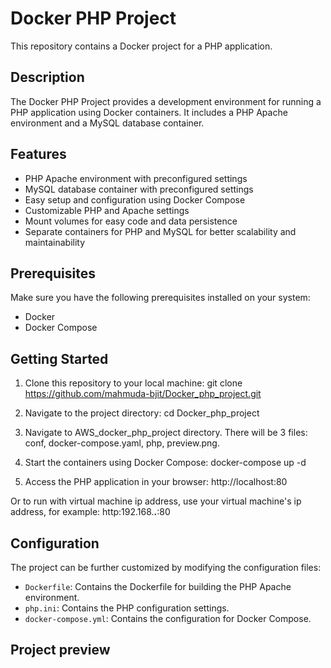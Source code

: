 # Docker PHP Project

This repository contains a Docker project for a PHP application.

## Description

The Docker PHP Project provides a development environment for running a PHP application using Docker containers. It includes a PHP Apache environment and a MySQL database container.

## Features

- PHP Apache environment with preconfigured settings
- MySQL database container with preconfigured settings
- Easy setup and configuration using Docker Compose
- Customizable PHP and Apache settings
- Mount volumes for easy code and data persistence
- Separate containers for PHP and MySQL for better scalability and maintainability

## Prerequisites

Make sure you have the following prerequisites installed on your system:

- Docker
- Docker Compose

## Getting Started

1. Clone this repository to your local machine:
git clone https://github.com/mahmuda-bjit/Docker_php_project.git

2. Navigate to the project directory:
cd Docker_php_project

3. Navigate to AWS_docker_php_project  directory. There will be 3 files: conf, docker-compose.yaml, php, preview.png.

4. Start the containers using Docker Compose:
docker-compose up -d

5. Access the PHP application in your browser:
http://localhost:80

Or to run with virtual machine ip address, use your virtual machine's ip address, for example: http:192.168.**.**:80

## Configuration

The project can be further customized by modifying the configuration files:

- `Dockerfile`: Contains the Dockerfile for building the PHP Apache environment.
- `php.ini`: Contains the PHP configuration settings.
- `docker-compose.yml`: Contains the configuration for Docker Compose.

## Project preview
<!-- ![Alt Text](AWS_docker_php_project/preview.png) -->
